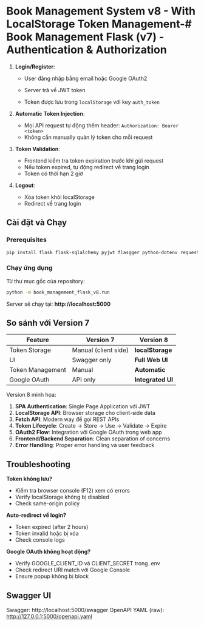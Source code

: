 # Book Management System v8 - With LocalStorage Token Management-# Book Management Flask (v7) - Authentication & Authorization



1. **Login/Register**:

   - User đăng nhập bằng email hoặc Google OAuth2

   - Server trả về JWT token
   - Token được lưu trong `localStorage` với key `auth_token`

2. **Automatic Token Injection**:
   - Mọi API request tự động thêm header: `Authorization: Bearer <token>`
   - Không cần manually quản lý token cho mỗi request

3. **Token Validation**:
   - Frontend kiểm tra token expiration trước khi gửi request
   - Nếu token expired, tự động redirect về trang login
   - Token có thời hạn 2 giờ

4. **Logout**:
   - Xóa token khỏi localStorage
   - Redirect về trang login

## Cài đặt và Chạy

### Prerequisites
```bash
pip install flask flask-sqlalchemy pyjwt flasgger python-dotenv requests
```

### Chạy ứng dụng
Từ thư mục gốc của repository:
```bash
python -m book_management_flask_v8.run
```

Server sẽ chạy tại: **http://localhost:5000**


## So sánh với Version 7

| Feature | Version 7 | Version 8 |
|---------|-----------|-----------|
| Token Storage | Manual (client side) | **localStorage** |
| UI | Swagger only | **Full Web UI** |
| Token Management | Manual | **Automatic** |
| Google OAuth | API only | **Integrated UI** |

Version 8 minh họa:

1. **SPA Authentication**: Single Page Application với JWT
2. **LocalStorage API**: Browser storage cho client-side data
3. **Fetch API**: Modern way để gọi REST APIs
4. **Token Lifecycle**: Create → Store → Use → Validate → Expire
5. **OAuth2 Flow**: Integration với Google OAuth trong web app
6. **Frontend/Backend Separation**: Clean separation of concerns
7. **Error Handling**: Proper error handling và user feedback

## Troubleshooting

**Token không lưu?**
- Kiểm tra browser console (F12) xem có errors
- Verify localStorage không bị disabled
- Check same-origin policy

**Auto-redirect về login?**
- Token expired (after 2 hours)
- Token invalid hoặc bị xóa
- Check console logs

**Google OAuth không hoạt động?**
- Verify GOOGLE_CLIENT_ID và CLIENT_SECRET trong .env
- Check redirect URI match với Google Console
- Ensure popup không bị block

## Swagger UI

Swagger: http://localhost:5000/swagger
OpenAPI YAML (raw): http://127.0.0.1:5000/openapi.yaml